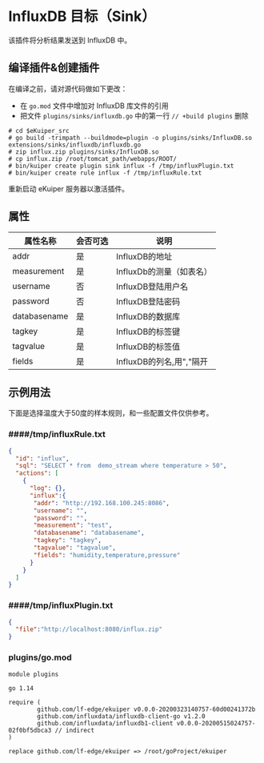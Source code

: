 # InfluxDB 目标（Sink）

该插件将分析结果发送到 InfluxDB 中。
## 编译插件&创建插件

在编译之前，请对源代码做如下更改：

- 在 `go.mod` 文件中增加对 InfluxDB 库文件的引用
-  把文件 `plugins/sinks/influxdb.go` 中的第一行 `// +build plugins` 删除

```shell
# cd $eKuiper_src
# go build -trimpath --buildmode=plugin -o plugins/sinks/InfluxDB.so extensions/sinks/influxdb/influxdb.go
# zip influx.zip plugins/sinks/InfluxDB.so
# cp influx.zip /root/tomcat_path/webapps/ROOT/
# bin/kuiper create plugin sink influx -f /tmp/influxPlugin.txt
# bin/kuiper create rule influx -f /tmp/influxRule.txt
```

重新启动 eKuiper 服务器以激活插件。

## 属性

| 属性名称         | 会否可选 | 说明                 |
|--------------|------|--------------------|
| addr         | 是    | InfluxDB的地址        |
| measurement  | 是    | InfluxDb的测量（如表名）   |
| username     | 否    | InfluxDB登陆用户名      |
| password     | 否    | InfluxDB登陆密码       |
| databasename | 是    | InfluxDB的数据库       |
| tagkey       | 是    | InfluxDB的标签键       |
| tagvalue     | 是    | InfluxDB的标签值       |
| fields       | 是    | InfluxDB的列名,用","隔开 |
## 示例用法

下面是选择温度大于50度的样本规则，和一些配置文件仅供参考。

### ####/tmp/influxRule.txt
```json
{
  "id": "influx",
  "sql": "SELECT * from  demo_stream where temperature > 50",
  "actions": [
    {
      "log": {},
      "influx":{
       "addr": "http://192.168.100.245:8086",
       "username": "",
       "password": "",
       "measurement": "test",
       "databasename": "databasename",
       "tagkey": "tagkey",
       "tagvalue": "tagvalue",
       "fields": "humidity,temperature,pressure"
      }
    }
  ]
}
```
### ####/tmp/influxPlugin.txt
```json
{
  "file":"http://localhost:8080/influx.zip"
}
```
### plugins/go.mod
```
module plugins

go 1.14

require (
        github.com/lf-edge/ekuiper v0.0.0-20200323140757-60d00241372b
        github.com/influxdata/influxdb-client-go v1.2.0
        github.com/influxdata/influxdb1-client v0.0.0-20200515024757-02f0bf5dbca3 // indirect
)

replace github.com/lf-edge/ekuiper => /root/goProject/ekuiper

```
